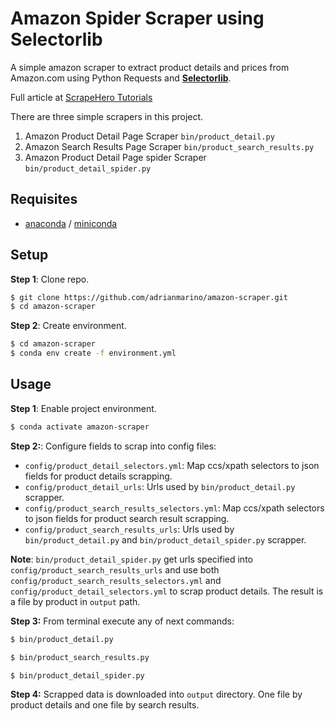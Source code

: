 # Amazon Spider Scraper using Selectorlib 

A simple amazon scraper to extract product details and prices from Amazon.com using Python Requests and **[Selectorlib](https://selectorlib.readthedocs.io/en/latest/)**. 

Full article at [ScrapeHero Tutorials](https://www.scrapehero.com/tutorial-how-to-scrape-amazon-product-details-using-python-and-selectorlib/)

There are three simple scrapers in this project. 
1. Amazon Product Detail Page Scraper `bin/product_detail.py`
1. Amazon Search Results Page Scraper `bin/product_search_results.py`
1. Amazon Product Detail Page spider Scraper `bin/product_detail_spider.py`

## Requisites

* [anaconda](https://www.anaconda.com/products/individual) / [miniconda](https://docs.conda.io/en/latest/miniconda.html)

## Setup

**Step 1**: Clone repo.

```bash
$ git clone https://github.com/adrianmarino/amazon-scraper.git
$ cd amazon-scraper
```

**Step 2**: Create environment.

```bash
$ cd amazon-scraper
$ conda env create -f environment.yml
```

## Usage

**Step 1**: Enable project environment.

```bash
$ conda activate amazon-scraper
```

**Step 2:**: Configure fields to scrap into config files:

* `config/product_detail_selectors.yml`: Map ccs/xpath selectors to json fields for product details scrapping.
* `config/product_detail_urls`: Urls used by `bin/product_detail.py` scrapper.
* `config/product_search_results_selectors.yml`: Map ccs/xpath selectors to json fields for product search result scrapping.
* `config/product_search_results_urls`: Urls used by `bin/product_detail.py` and `bin/product_detail_spider.py` scrapper.

**Note**: `bin/product_detail_spider.py` get urls specified into `config/product_search_results_urls` and use both `config/product_search_results_selectors.yml` and 
`config/product_detail_selectors.yml` to scrap product details. The result is a file by product in `output` path.

**Step 3:** From terminal execute any of next commands:

```bash
$ bin/product_detail.py
```

```bash
$ bin/product_search_results.py
```

```bash
$ bin/product_detail_spider.py
```

**Step 4:** Scrapped data is downloaded into `output` directory. One file by product details and one file by search results. 
